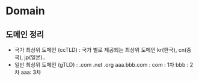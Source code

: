# Domain

## 도메인 정리
- 국가 최상위 도메인 (ccTLD) : 국가 별로 제공되는 최상위 도메인 kr(한국), cn(중국), jp(일본)..
- 일반 최상위 도메인 (gTLD) : .com .net .org
 aaa.bbb.com :
 com : 1차
 bbb : 2차
 aaa: 3차
